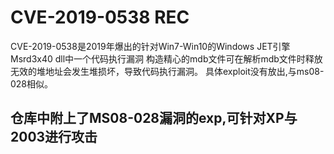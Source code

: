 # CVE-2019-0538 REC

CVE-2019-0538是2019年爆出的针对Win7-Win10的Windows JET引擎Msrd3x40 dll中一个代码执行漏洞
构造精心的mdb文件可在解析mdb文件时释放无效的堆地址会发生堆损坏，导致代码执行漏洞。
具体exploit没有放出,与ms08-028相似。

## 仓库中附上了MS08-028漏洞的exp,可针对XP与2003进行攻击
